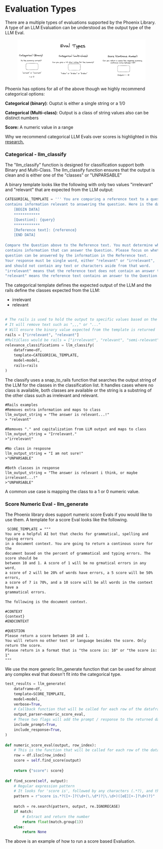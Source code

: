 # Evaluation Types

There are a multiple types of evaluations supported by the Phoenix Library. A type of an LLM Evaluation can be understood as the output type of the LLM Eval.

&#x20;

<figure><img src="../.gitbook/assets/eval_types.png" alt=""><figcaption></figcaption></figure>

Phoenix has options for all of the above though we highly recommend categorical options:

**Categorical (binary)**: Ouptut is either a single string or a 1/0

**Categorical (Multi-class)**: Output is a class of string values also can be distinct numbers

**Score:** A numeric value in a range

Why we recommend categorical LLM Evals over scores is highlighted in this[ research. ](https://twitter.com/aparnadhinak/status/1748368364395721128)

### Categorical - llm\_classify

The "llm\_classify" function is designed for classification support both Binary and Multi-Class. The llm\_classify function ensures that the output is clean and is either one of the "classes" or "UNPARSABLE"&#x20;

A binary template looks like the following with only two values "irrelevant" and "relevant" that are expected from the LLM output:

```python
CATEGORICAL_TEMPLATE = ''' You are comparing a reference text to a question and trying to determine if the reference text
contains information relevant to answering the question. Here is the data:
    [BEGIN DATA]
    ************
    [Question]: {query}
    ************
    [Reference text]: {reference}
    [END DATA]

Compare the Question above to the Reference text. You must determine whether the Reference text
contains information that can answer the Question. Please focus on whether the very specific
question can be answered by the information in the Reference text.
Your response must be single word, either "relevant" or "irrelevant",
and should not contain any text or characters aside from that word.
"irrelevant" means that the reference text does not contain an answer to the Question.
"relevant" means the reference text contains an answer to the Question. '''
```

The categorical template defines the expected output of the LLM and the rails define the classes expected from the LLM:

* irrelevant
* relevant

```python

# The rails is used to hold the output to specific values based on the template
# It will remove text such as ",,," or "..."
# Will ensure the binary value expected from the template is returned
rails = ["irrelevant", "relevant"]
#MultiClass would be rails = ["irrelevant", "relevant", "semi-relevant"] 
relevance_classifications = llm_classify(
    dataframe=df,
    template=CATEGORICAL_TEMPLATE,
    model=model,
    rails=rails
)
```

The classify uses a snap\_to\_rails function that searches the output string of the LLM for the classes in the classification list. It handles cases where no class is available, both classes are available or the string is a substring of the other class such as irrelevant and relevant.&#x20;

```
#Rails examples
#Removes extra information and maps to class
llm_output_string = "The answer is relevant...!"
> "relevant"

#Removes "." and capitalization from LLM output and maps to class
llm_output_string = "Irrelevant."
>"irrelevant"

#No class in resposne
llm_output_string = "I am not sure!"
>"UNPARSABLE"

#Both classes in response
llm_output_string = "The answer is relevant i think, or maybe irrelevant...!"
>"UNPARSABLE"

```

A common use case is mapping the class to a 1 or 0 numeric value.&#x20;

### Score Numeric Eval - llm\_generate

The Phoenix library does support numeric score Evals if you would like to use them. A template for a score Eval looks like the following.

```
 SCORE_TEMPLATE = """
You are a helpful AI bot that checks for grammatical, spelling and typing errors 
in a document context. You are going to return a continous score for the 
document based on the percent of grammatical and typing errors. The score should be 
between 10 and 1. A score of 1 will be no grmatical errors in any word, 
a score of 2 will be 20% of words have errors, a 5 score will be 50% errors, 
a score of 7 is 70%, and a 10 score will be all words in the context have a 
grammatical errors.

The following is the document context.

#CONTEXT
{context}
#ENDCONTEXT

#QUESTION
Please return a score between 10 and 1.
You will return no other text or language besides the score. Only return the score. 
Please return in a format that is "the score is: 10" or "the score is: 1"
"""
```

We use the more generic llm\_generate function that can be used for almost any complex eval that doesn't fit into the categorical type.

```python
test_results = llm_generate(
    dataframe=df,
    template=SCORE_TEMPLATE,
    model=model,
    verbose=True,
    # Callback function that will be called for each row of the dataframe
    output_parser=numeric_score_eval,
    # These two flags will add the prompt / response to the returned dataframe
    include_prompt=True,
    include_response=True,
)

def numeric_score_eval(output, row_index):
    # This is the function that will be called for each row of the dataframe
    row = df.iloc[row_index]
    score = self.find_score(output)

    return {"score": score}

def find_score(self, output):
    # Regular expression pattern
    # It looks for 'score is', followed by any characters (.*?), and then a float or integer
    pattern = r"score is.*?([+-]?(\d+(\.\d*)?|\.\d+)([eE][+-]?\d+)?)"

    match = re.search(pattern, output, re.IGNORECASE)
    if match:
        # Extract and return the number
        return float(match.group(1))
    else:
        return None
```

The above is an example of how to run a score based Evaluation.&#x20;
